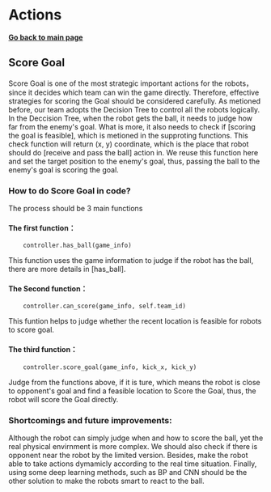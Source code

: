# **Actions**

**[Go back to main page](../../Documentation.md)**

## Score Goal

Score Goal is one of the most strategic important actions for the robots，since it decides which team can win the game directly. Therefore, effective strategies for scoring the Goal should be considered carefully.
As metioned before, our team adopts the Decision Tree to control all the robots logically. In the Deccision Tree, when the robot gets the ball, it needs to judge how far from the enemy's goal. What is more, it also needs to check if [scoring the goal is feasible], which is metioned in the supproting functions. This check function will return (x, y) coordinate, which is the place that robot should do [receive and pass the ball] action in. We reuse this function here and set the target position to the
enemy's goal, thus, passing the ball to the enemy's goal is scoring the goal.
   
### How to do Score Goal in code?
   
   The process should be 3 main functions
   #### The first function：
        controller.has_ball(game_info)
   This function uses the game information to judge if the robot has the ball, there are more details in [has_ball].
        
   #### The Second function：
        controller.can_score(game_info, self.team_id)
   This funtion helps to judge whether the recent location is feasible for robots to score goal.
   
   #### The third function：
        controller.score_goal(game_info, kick_x, kick_y)
   Judge from the functions above, if it is ture, which means the robot is close to opponent's goal and find a feasible location to Score the Goal, thus, the robot will score the Goal directly.

### Shortcomings and future improvements:
   Although the robot can simply judge when and how to score the ball, yet the real physical envirnment is more complex. We should also check if there is opponent near the robot by the limited version. Besides, make the robot able to take actions dymamicly according to the real time situation. Finally, using some deep learning methods, such as BP and CNN should be the other solution to make the robots smart to react to the ball.

        
</p>
